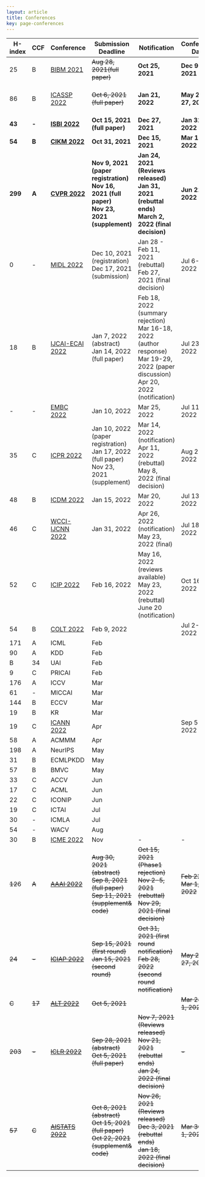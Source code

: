 ```yaml
---
layout: article
title: Conferences
key: page-conferences
---
```



| H-index | CCF    | Conference                                                   | Submission Deadline                                          | Notification                                                 | Conference Date          | Status                         |
| ------- | ------ | ------------------------------------------------------------ | ------------------------------------------------------------ | ------------------------------------------------------------ | ------------------------ | ------------------------------ |
| 25      | B      | [BIBM 2021](https://ieeebibm.org/BIBM2021/)                  | ~~Aug 28, 2021(full paper)~~                                 | **Oct 25, 2021**                                             | **Dec 9-12, 2021**       | **Submitted paper "SIEMIL"**   |
| 86      | B      | [ICASSP 2022](https://2022.ieeeicassp.org/)                  | ~~Oct 6, 2021 (full paper)~~                                 | **Jan 21, 2022**                                             | **May 22-27, 2022**      | **Submitted paper "TSML-MIL"** |
| **43**  | **-**  | **[ISBI 2022](https://biomedicalimaging.org/2022/)**         | **Oct 15, 2021 (full paper)**                                | **Dec 27, 2021**                                             | **Jan 31, 2022**         |                                |
| **54**  | **B**  | **[CIKM 2022](https://ickm2022.fh-potsdam.de/)**             | **Oct 31, 2021**                                             | **Dec 15, 2021**                                             | **Mar 10-12, 2022**      |                                |
| **299** | **A**  | **[CVPR 2022](http://cvpr2022.thecvf.com/)**                 | **Nov 9, 2021 (paper registration)<br/>Nov 16, 2021 (full paper)<br/>Nov 23, 2021 (supplement)** | **Jan 24, 2021 (Reviews released)<br/>Jan 31, 2021 (rebuttal ends)<br/>March 2, 2022 (final decision)** | **Jun 21-24, 2022**      |                                |
| 0       | -      | [MIDL 2022](https://2022.midl.io/)                           | Dec 10, 2021 (registration)<br/>Dec 17, 2021 (submission)    | Jan 28 - Feb 11, 2021 (rebuttal)<br/>Feb 27, 2021 (final decision) | Jul 6-8, 2022            |                                |
| 18      | B      | [IJCAI-ECAI 2022](https://ijcai-22.org/)                     | Jan 7, 2022 (abstract)<br/>Jan 14, 2022 (full paper)         | Feb 18, 2022 (summary rejection)<br/>Mar 16-18, 2022 (author response)<br>Mar 19-29, 2022 (paper discussion)<br>Apr 20, 2022 (notification) | Jul 23-29, 2022          |                                |
| -       | -      | [EMBC 2022](https://embc.embs.org/2022/)                     | Jan 10, 2022                                                 | Mar 25, 2022                                                 | Jul 11-15, 2022          |                                |
| 35      | C      | [ICPR 2022](https://www.icpr2022.com/)                       | Jan 10, 2022 (paper registration)<br/>Jan 17, 2022 (full paper)<br/>Nov 23, 2021 (supplement) | Mar 14, 2022 (notification)<br>Apr 11, 2022 (rebuttal)<br>May 8, 2022 (final decision) | Aug 22-25, 2022          |                                |
| 48      | B      | [ICDM 2022](https://www.data-mining-forum.de/important_dates.php) | Jan 15, 2022                                                 | Mar 20, 2022                                                 | Jul 13-17, 2022          |                                |
| 46      | C      | [WCCI-IJCNN 2022](https://wcci2022.org/)                     | Jan 31, 2022                                                 | Apr 26, 2022 (notification)<br>May 23, 2022 (final)          | Jul 18-23, 2022          |                                |
| 52      | C      | [ICIP 2022](http://2022.ieeeicip.org/)                       | Feb 16, 2022                                                 | May 16, 2022 (reviews available)<br>May 23, 2022 (rebuttal)<br>June 20 (notification) | Oct 16-19, 2022          |                                |
| 54      | B      | [COLT 2022](http://learningtheory.org/colt2022/)             | Feb 9, 2022                                                  |                                                              | Jul 2-5, 2022            |                                |
| 171     | A      | ICML                                                         | Feb                                                          |                                                              |                          |                                |
| 90      | A      | KDD                                                          | Feb                                                          |                                                              |                          |                                |
| B       | 34     | UAI                                                          | Feb                                                          |                                                              |                          |                                |
| 9       | C      | PRICAI                                                       | Feb                                                          |                                                              |                          |                                |
| 176     | A      | ICCV                                                         | Mar                                                          |                                                              |                          |                                |
| 61      | -      | MICCAI                                                       | Mar                                                          |                                                              |                          |                                |
| 144     | B      | ECCV                                                         | Mar                                                          |                                                              |                          |                                |
| 19      | B      | KR                                                           | Mar                                                          |                                                              |                          |                                |
| 19      | C      | [ICANN 2022](https://e-nns.org/icann2022/)                   | Apr                                                          |                                                              | Sep 5-8, 2022            |                                |
| 58      | A      | ACMMM                                                        | Apr                                                          |                                                              |                          |                                |
| 198     | A      | NeurIPS                                                      | May                                                          |                                                              |                          |                                |
| 31      | B      | ECMLPKDD                                                     | May                                                          |                                                              |                          |                                |
| 57      | B      | BMVC                                                         | May                                                          |                                                              |                          |                                |
| 33      | C      | ACCV                                                         | Jun                                                          |                                                              |                          |                                |
| 17      | C      | ACML                                                         | Jun                                                          |                                                              |                          |                                |
| 22      | C      | ICONIP                                                       | Jun                                                          |                                                              |                          |                                |
| 19      | C      | ICTAI                                                        | Jul                                                          |                                                              |                          |                                |
| 30      | -      | ICMLA                                                        | Jul                                                          |                                                              |                          |                                |
| 54      | -      | WACV                                                         | Aug                                                          |                                                              |                          |                                |
| 30      | B      | [ICME 2022](http://2022.ieeeicme.org/)                       | Nov                                                          | -                                                            | -                        |                                |
| ~~12~~6 | ~~A~~  | ~~[AAAI 2022](https://aaai.org/Conferences/AAAI-22/aaai22call/)~~ | ~~Aug 30, 2021 (abstract)<br/>Sep 8, 2021 (full paper)<br/>Sep 11, 2021 (supplement& code)~~ | ~~Oct 15, 2021 (Phase1 rejection)<br/>Nov 2-5, 2021 (rebuttal)<br/>Nov 29, 2021 (final decision)~~ | ~~Feb 22 - Mar 1, 2022~~ | not participating              |
| ~~24~~  | ~~-~~  | ~~[ICIAP 2022](https://www.iciap2021.org/)~~                 | ~~Sep 15, 2021 (first round)<br/>Jan 15, 2021 (second round)~~ | ~~Oct 31, 2021 (first round notification)<br/>Feb 28, 2022 (second round notification)~~ | ~~May 23-27, 2022~~      | not participating              |
| ~~C~~   | ~~17~~ | ~~[ALT 2022](http://algorithmiclearningtheory.org/alt2022/)~~ | ~~Oct 5, 2021~~                                              |                                                              | ~~Mar 28-Apr 1, 2022~~   | not participating              |
| ~~203~~ | ~~-~~  | ~~[ICLR 2022](https://iclr.cc/Conferences/2022/CallForPapers)~~ | ~~Sep 28, 2021 (abstract)<br/>Oct 5, 2021 (full paper)~~     | ~~Nov 7, 2021 (Reviews released)<br/>Nov 21, 2021 (rebuttal ends)<br/>Jan 24, 2022 (final decision)~~ | ~~-~~                    | not participating              |
| ~~57~~  | ~~C~~  | ~~[AISTATS 2022](https://aistats.org/aistats2022/index.html)~~ | ~~Oct 8, 2021 (abstract)<br/>Oct 15, 2021 (full paper)<br/>Oct 22, 2021 (supplement& code)~~ | ~~Nov 26, 2021 (Reviews released)<br/>Dec 3, 2021 (rebuttal ends)<br/>Jan 18, 2022 (final decision)~~ | ~~Mar 30-Apr 1, 2022~~   | not participating              |